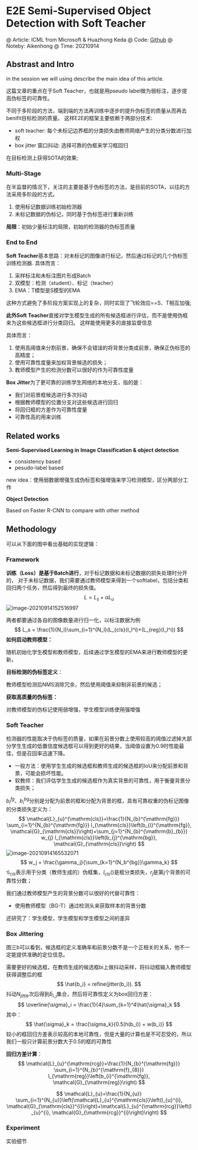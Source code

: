 # E2E Semi-Supervised Object Detection with Soft Teacher

@ Article: ICML from Microsoft & Huazhong Keda
@ Code: [Github](https://github.com/microsoft/SoftTeacher)
@ Noteby: Aikenhong
@ Time: 20210914

## Abstrast and Intro

in the session we will using describe the main idea of this article.

这篇文章的重点在于Soft Teacher，也就是用pseudo label做为弱标注，逐步提高伪标签的可靠性。

不同于多阶段的方法，端到端的方法再训练中逐步的提升伪标签的质量从而再去benifit目标检测的质量。
这样E2E的框架主要依赖于两部分技术:

- soft teacher: 每个未标记边界框的分类损失由教师网络产生的分类分数进行加权
- box jitter 窗口抖动: 选择可靠的伪框来学习框回归

在目标检测上获得SOTA的效果;

### Multi-Stage

在半监督的情况下，关注的主要是基于伪标签的方法，是目前的SOTA，以往的方法采用多阶段的方式。

1. 使用标记数据训练初始检测器
2. 未标记数据的伪标记，同时基于伪标签进行重新训练

**局限**：初始少量标注的局限，初始的检测器的伪标签质量

### End to End

**Soft Teacher**基本思路：对未标记的图像进行标记，然后通过标记的几个伪标签训练检测器.
具体而言：

1. 采样标注和未标注图片形成Batch
2. 双模型：检测（student）、标记（teacher）
3. EMA：T模型是S模型的EMA

这种方式避免了多阶段方案实现上的复杂，同时实现了飞轮效应==S、T相互加强;

**此外Soft Teacher**直接对学生模型生成的所有候选框进行评估，而不是使用伪框来为这些候选框进行分类回归。
这样能使用更多的直接监督信息

具体而言：

1. 使用高阈值来分割前景，确保不会错误的将背景分类成前景，确保正伪标签的高精度；
2. 使用可靠性度量来加权背景候选的损失；
3. 教师模型产生的检测分数可以很好的作为可靠性度量

**Box Jitter**为了更可靠的训练学生网络的本地分支，指的是：  

- 我们对前景框候选进行多次抖动
- 根据教师模型的位置分支对这些候选进行回归
- 将回归框的方差作为可靠性度量
- 可靠性高的用来训练

## Related works

**Semi-Supervised Learning in Image Classification & object detection**

- consistency based
- pesudo-label based

new idea：使用弱数据增强生成伪标签和强增强来学习检测模型，区分两部分工作



**Object Detection**

Based on Faster R-CNN to compare with other method



## Methodology

可以从下面的图中看出基础的实现逻辑：

### Framework

**训练（Loss）是基于Batch进行**，对于标记数据和未标记数据的损失处理时分开的， 对于未标记数据，我们需要通过教师模型来得到一个softlabel，包括分类和回归两个任务，然后得到最终的损失值。
$$
L = L_s + \alpha L_u
$$
![image-20210914152516997](https://gitee.com/Aiken97/markdown-image/raw/master/img/20210914155109.png)

两者都要通过各自的图像数量进行归一化，以标注数据为例
$$
L_s = \frac{1}{N_l}\sum_{i=1}^{N_l}(L_{cls}(I_l^i)+(L_{reg}(I_l^i))
$$
**如何启动教师模型：**

随机初始化学生模型和教师模型，后续通过学生模型的EMA来进行教师模型的更新。

**目标检测的伪标签定义**：

教师模型检测后NMS消除冗余，然后使用阈值来抑制非前景的候选；

**获取高质量的伪标签：**

对教师模型的伪标记使用弱增强，学生模型训练使用强增强



### Soft Teacher

检测器的性能取决于伪标签的质量，如果在前景分数上使用较高的阈值过滤掉大部分学生生成的低置信度候选框可以得到更好的结果，当阈值设置为0.9时性能最佳，但是召回率迅速下降。

- 一般方法：使用学生生成的候选框和教师生成的候选框的IoU来分配前景和背景，可能会损坏性能。
- 软教师：我们评估学生生成的候选框作为真实背景的可靠性，用于衡量背景分类损失；

$b^{fg}_i$、$b^{bg}_i$分别是分配为前景的框和分配为背景的框，具有可靠权重的伪标记图像的分类损失定义为：
$$
\mathcal{L}_{u}^{\mathrm{cls}}=\frac{1}{N_{b}^{\mathrm{fg}}} \sum_{i=1}^{N_{b}^{\mathrm{fg}}} l_{\mathrm{cls}}\left(b_{i}^{\mathrm{fg}}, \mathcal{G}_{\mathrm{cls}}\right)+\sum_{j=1}^{N_{b}^{\mathrm{b}_{b}}} w_{j} l_{\mathrm{cls}}\left(b_{j}^{\mathrm{bg}}, \mathcal{G}_{\mathrm{cls}}\right)
$$
![image-20210914165532071](https://gitee.com/Aiken97/markdown-image/raw/master/img/20210914165535.png)
$$
w_j = \frac{\gamma_j}{\sum_{k=1}^{N_b^{bg}}\gamma_k}
$$
$\mathcal{G}_{cls}$表示用于分类（教师生成的）伪框集，$l_{cls}()$是框分类损失，$r_j$是第j个背景的可靠性分数；

我们通过教师模型产生的背景分数可以很好的代替可靠性：

- 使用教师模型（BG-T）通过检测头来获取样本的背景分数

还研究了：学生模型，学生模型和学生模型之间的差异



### Box Jittering

图三b可以看到，候选框的定义准确率和前景分数不是一个正相关的关系，他不一定能提供准确的定位信息。

需要更好的候选框，在教师生成的候选框bi上做抖动采样，将抖动框输入教师模型获得调整后的框
$$
\hat{b_i} = refine(jitter(b_i)).
$$
抖动$N_{jittle}$次后得到${\hat{b}_{i,j}}$集合，然后将可靠性定义为box回归方差：
$$
\overline{\sigma}_i = \frac{1}{4}\sum_{k=1}^4\hat{\sigma}_k
$$
其中：
$$
\hat{\sigma}_k = \frac{\sigma_k}{0.5(h(b_i)) + w(b_i)}
$$
较小的框回归方差表示较高的本地可靠性，但是大量的计算也是不可忍受的，所以我们一般只计算前景分数大于0.5的框的可靠性

**回归方差计算**：
$$
\mathcal{L}_{u}^{\mathrm{rcg}}=\frac{1}{N_{b}^{\mathrm{fg}}} \sum_{i=1}^{N_{b}^{\mathrm{f}_{8}}} l_{\mathrm{reg}}\left(b_{i}^{\mathrm{fg}}, \mathcal{G}_{\mathrm{reg}}\right)
$$

$$
\mathcal{L}_{u}=\frac{1}{N_{u}} \sum_{i=1}^{N_{u}}\left(\mathcal{L}_{u}^{\mathrm{cls}}\left(I_{u}^{i}, \mathcal{G}_{\mathrm{cls}}^{i}\right)+\mathcal{L}_{u}^{\mathrm{rcg}}\left(I_{u}^{i}, \mathcal{G}_{\mathrm{rcg}}^{i}\right)\right)
$$

### Experiment

实验细节
